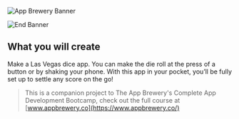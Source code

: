 ![App Brewery Banner](Documentation/AppBreweryBanner.png)

![End Banner](Documentation/readme-end-banner.png)

## What you will create

Make a Las Vegas dice app. You can make the die roll at the press of a button or by shaking your phone. With this app in your pocket, you’ll be fully set up to settle any score on the go!

>This is a companion project to The App Brewery's Complete App Development Bootcamp, check out the full course at [www.appbrewery.co](https://www.appbrewery.co/)



